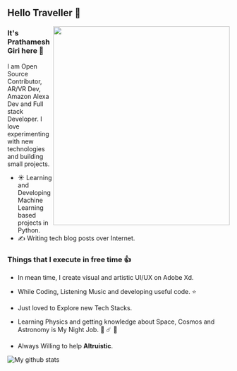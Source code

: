 ## Hello Traveller 👋



<img src="https://github.com/Pratham31/Pratham31/blob/master/final.gif" height="450" width="400" align="right"></img>


### It's Prathamesh Giri here 👋
I am Open Source Contributor, AR/VR Dev, Amazon Alexa Dev and Full stack Developer. I love experimenting with new technologies and building small projects.

- ☀️ Learning and Developing Machine Learning based projects in Python.
- ✍️ Writing tech blog posts over Internet.

### Things that I execute in free time :+1:  
  - In mean time, I create visual and artistic UI/UX on Adobe Xd.
  
  - While Coding, Listening Music and developing useful code. ⭐️
  
  - Just loved to Explore new Tech Stacks.
  
  - Learning Physics and getting knowledge about Space, Cosmos and Astronomy is My Night Job. 🌌 ☄️ 🔭
  
  - Always Willing to help **Altruistic**.

 
 ![My github stats](https://github-readme-stats.vercel.app/api?username=Pratham31&show_icons=true)

 

